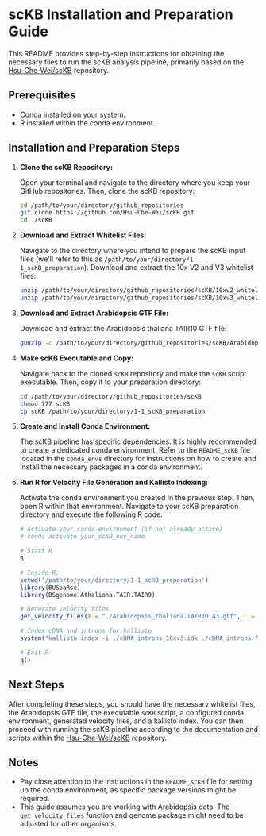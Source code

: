 # scKB Installation and Preparation Guide

This README provides step-by-step instructions for obtaining the necessary files to run the scKB analysis pipeline, primarily based on the [Hsu-Che-Wei/scKB](https://github.com/Hsu-Che-Wei/scKB) repository.

## Prerequisites

* Conda installed on your system.
* R installed within the conda environment.

## Installation and Preparation Steps

1.  **Clone the scKB Repository:**

    Open your terminal and navigate to the directory where you keep your GitHub repositories. Then, clone the scKB repository:

    ```bash
    cd /path/to/your/directory/github_repositories
    git clone https://github.com/Hsu-Che-Wei/scKB.git
    cd ./scKB
    ```

2.  **Download and Extract Whitelist Files:**

    Navigate to the directory where you intend to prepare the scKB input files (we'll refer to this as `/path/to/your/directory/1-1_scKB_preparation`). Download and extract the 10x V2 and V3 whitelist files:

    ```bash
    unzip /path/to/your/directory/github_repositories/scKB/10xv2_whitelist.txt.zip -d /path/to/your/directory/1-1_scKB_preparation
    unzip /path/to/your/directory/github_repositories/scKB/10xv3_whitelist.txt.zip -d /path/to/your/directory/1-1_scKB_preparation
    ```

3.  **Download and Extract Arabidopsis GTF File:**

    Download and extract the Arabidopsis thaliana TAIR10 GTF file:

    ```bash
    gunzip -c /path/to/your/directory/github_repositories/scKB/Arabidopsis_thaliana.TAIR10.43.gtf.gz > /path/to/your/directory/1-1_scKB_preparation/Arabidopsis_thaliana.TAIR10.43.gtf
    ```

4.  **Make scKB Executable and Copy:**

    Navigate back to the cloned `scKB` repository and make the `scKB` script executable. Then, copy it to your preparation directory:

    ```bash
    cd /path/to/your/directory/github_repositories/scKB
    chmod 777 scKB
    cp scKB /path/to/your/directory/1-1_scKB_preparation
    ```

5.  **Create and Install Conda Environment:**

    The scKB pipeline has specific dependencies. It is highly recommended to create a dedicated conda environment. Refer to the `README_scKB` file located in the `conda_envs` directory for instructions on how to create and install the necessary packages in a conda environment.


6.  **Run R for Velocity File Generation and Kallisto Indexing:**

    Activate the conda environment you created in the previous step. Then, open R within that environment. Navigate to your scKB preparation directory and execute the following R code:

    ```R
    # Activate your conda environment (if not already active)
    # conda activate your_scKB_env_name

    # Start R
    R

    # Inside R:
    setwd('/path/to/your/directory/1-1_scKB_preparation')
    library(BUSpaRse)
    library(BSgenome.Athaliana.TAIR.TAIR9)

    # Generate velocity files
    get_velocity_files(X = "./Arabidopsis_thaliana.TAIR10.43.gtf", L = 91, Genome = BSgenome.Athaliana.TAIR.TAIR9, out_path = "./", isoform_action = "separate", chrs_only=FALSE, style="Ensembl")

    # Index cDNA and introns for kallisto
    system("kallisto index -i ./cDNA_introns_10xv3.idx ./cDNA_introns.fa")

    # Exit R
    q()
    ```

## Next Steps

After completing these steps, you should have the necessary whitelist files, the Arabidopsis GTF file, the executable `scKB` script, a configured conda environment, generated velocity files, and a kallisto index. You can then proceed with running the scKB pipeline according to the documentation and scripts within the [Hsu-Che-Wei/scKB](https://github.com/Hsu-Che-Wei/scKB) repository.

## Notes

* Pay close attention to the instructions in the `README_scKB` file for setting up the conda environment, as specific package versions might be required.
* This guide assumes you are working with Arabidopsis data. The `get_velocity_files` function and genome package might need to be adjusted for other organisms.
